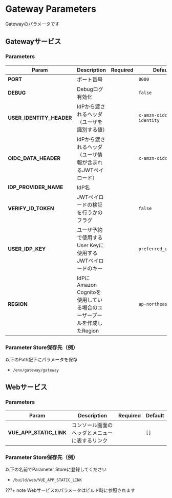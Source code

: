 # Gateway Parameters

Gatewayのパラメータです

## Gatewayサービス

### Parameters

| Param | Description | Required | Default |
| --- | --- | --- | --- |
| **PORT** | ポート番号 | | `8000` |
| **DEBUG** | Debugログ有効化 | | `false` |
| **USER_IDENTITY_HEADER** | IdPから渡されるヘッダ（ユーザを識別する値） | | `x-amzn-oidc-identity` |
| **OIDC_DATA_HEADER** | IdPから渡されるヘッダ（ユーザ情報が含まれるJWTペイロード） | | `x-amzn-oidc-data` |
| **IDP_PROVIDER_NAME** | IdP名 | | |
| **VERIFY_ID_TOKEN** | JWTペイロードの検証を行うかのフラグ | | `false` |
| **USER_IDP_KEY** | ユーザ予約で使用するUser Keyに使用するJWTペイロードのキー | | `preferred_username` |
| **REGION** | IdPに Amazon Cognitoを使用している場合のユーザープールを作成したRegion | | `ap-northeast-1` |

### Parameter Store保存先（例）

以下のPath配下にパラメータを保存

- `/env/gateway/gateway`

## Webサービス

### Parameters

| Param | Description | Required | Default |
| --- | --- | --- | --- |
| **VUE_APP_STATIC_LINK** | コンソール画面のヘッダとメニューに表するリンク | | `[]` |

### Parameter Store保存先（例）

以下の名前でParameter Storeに登録してください

- `/build/web/VUE_APP_STATIC_LINK`

???+ note
    Webサービスのパラメータはビルド時に参照されます
